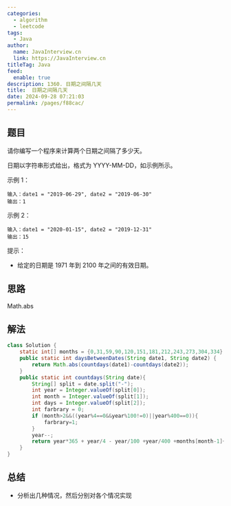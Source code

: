 ```yaml
---
categories: 
  - algorithm
  - leetcode
tags: 
  - Java
author: 
  name: JavaInterview.cn
  link: https://JavaInterview.cn
titleTag: Java
feed: 
  enable: true
description: 1360. 日期之间隔几天
title:  日期之间隔几天
date: 2024-09-28 07:21:03
permalink: /pages/f88cac/
---
```


## 题目

请你编写一个程序来计算两个日期之间隔了多少天。

日期以字符串形式给出，格式为 YYYY-MM-DD，如示例所示。



示例 1：

    输入：date1 = "2019-06-29", date2 = "2019-06-30"
    输出：1
示例 2：

    输入：date1 = "2020-01-15", date2 = "2019-12-31"
    输出：15


提示：

* 给定的日期是 1971 年到 2100 年之间的有效日期。

## 思路

Math.abs

## 解法
```java
class Solution {
    static int[] months = {0,31,59,90,120,151,181,212,243,273,304,334};
    public static int daysBetweenDates(String date1, String date2) {
        return Math.abs(countdays(date1)-countdays(date2));
    }
    public static int countdays(String date){
        String[] split = date.split("-");
        int year = Integer.valueOf(split[0]);
        int month = Integer.valueOf(split[1]);
        int days = Integer.valueOf(split[2]);
        int farbrary = 0;
        if (month>2&&((year%4==0&&year%100!=0)||year%400==0)){
            farbrary=1;
        }
        year--;
        return year*365 + year/4 - year/100 +year/400 +months[month-1]+farbrary+days;
    }
}

```

## 总结

- 分析出几种情况，然后分别对各个情况实现 
